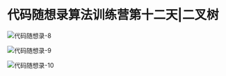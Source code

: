 # 代码随想录算法训练营第十二天|二叉树

![代码随想录-8](/Users/zzp/Downloads/代码随想录-8.jpg)

![代码随想录-9](/Users/zzp/Downloads/代码随想录-9.jpg)

![代码随想录-10](/Users/zzp/Downloads/代码随想录-10.jpg)